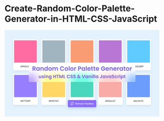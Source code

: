# Create-Random-Color-Palette-Generator-in-HTML-CSS-JavaScript

<img src="https://github.com/amirjahangiri/Create-Random-Color-Palette-Generator-in-HTML-CSS-JavaScript/blob/main/randomColor.jpg">
